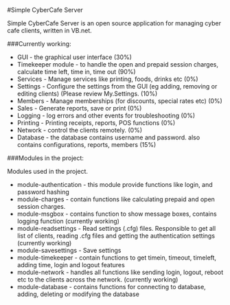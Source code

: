 #Simple CyberCafe Server

Simple CyberCafe Server is an open source application for managing cyber cafe clients, written in VB.net. 

###Currently working:

- GUI - the graphical user interface (30%)
- Timekeeper module - to handle the open and prepaid session charges, calculate time left, time in, time out (90%)
- Services - Manage services like printing, foods, drinks etc (0%)
- Settings - Configure the settings from the GUI (eg adding, removing or editing clients) (Please review My.Settings. (10%)
- Members - Manage memberships (for discounts, special rates etc) (0%)
- Sales - Generate reports, save or print (0%)
- Logging - log errors and other events for troubleshooting (0%)
- Printing - Printing receipts, reports, POS functions (0%)
- Network - control the clients remotely. (0%)
- Database - the database contains username and password. also contains configurations, reports, members (15%)

###Modules in the project:

Modules used in the project. 

- module-authentication - this module provide functions like login, and password hashing
- module-charges - contain functions like calculating prepaid and open session charges. 
- module-msgbox - contains function to show message boxes, contains logging function (currently working)
- module-readsettings - Read settings (.cfg) files. Responsible to get all list of clients, reading .cfg files and getting the authentication settings (currently working)
- module-savesettings - Save settings
- module-timekeeper - contain functions to get timein, timeout, timeleft, adding time, login and logout features
- module-network - handles all functions like sending login, logout, reboot etc to the clients across the network. (currently working)
- module-database - contains functions for connecting to database, adding, deleting or modifying the database
